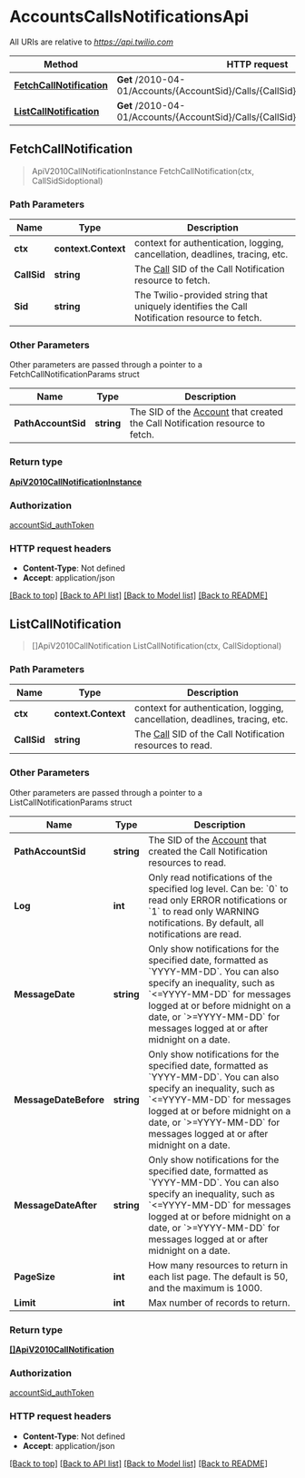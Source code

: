 # AccountsCallsNotificationsApi

All URIs are relative to *https://api.twilio.com*

Method | HTTP request | Description
------------- | ------------- | -------------
[**FetchCallNotification**](AccountsCallsNotificationsApi.md#FetchCallNotification) | **Get** /2010-04-01/Accounts/{AccountSid}/Calls/{CallSid}/Notifications/{Sid}.json | 
[**ListCallNotification**](AccountsCallsNotificationsApi.md#ListCallNotification) | **Get** /2010-04-01/Accounts/{AccountSid}/Calls/{CallSid}/Notifications.json | 



## FetchCallNotification

> ApiV2010CallNotificationInstance FetchCallNotification(ctx, CallSidSidoptional)





### Path Parameters


Name | Type | Description
------------- | ------------- | -------------
**ctx** | **context.Context** | context for authentication, logging, cancellation, deadlines, tracing, etc.
**CallSid** | **string** | The [Call](https://www.twilio.com/docs/voice/api/call-resource) SID of the Call Notification resource to fetch.
**Sid** | **string** | The Twilio-provided string that uniquely identifies the Call Notification resource to fetch.

### Other Parameters

Other parameters are passed through a pointer to a FetchCallNotificationParams struct


Name | Type | Description
------------- | ------------- | -------------
**PathAccountSid** | **string** | The SID of the [Account](https://www.twilio.com/docs/iam/api/account) that created the Call Notification resource to fetch.

### Return type

[**ApiV2010CallNotificationInstance**](ApiV2010CallNotificationInstance.md)

### Authorization

[accountSid_authToken](../README.md#accountSid_authToken)

### HTTP request headers

- **Content-Type**: Not defined
- **Accept**: application/json

[[Back to top]](#) [[Back to API list]](../README.md#documentation-for-api-endpoints)
[[Back to Model list]](../README.md#documentation-for-models)
[[Back to README]](../README.md)


## ListCallNotification

> []ApiV2010CallNotification ListCallNotification(ctx, CallSidoptional)





### Path Parameters


Name | Type | Description
------------- | ------------- | -------------
**ctx** | **context.Context** | context for authentication, logging, cancellation, deadlines, tracing, etc.
**CallSid** | **string** | The [Call](https://www.twilio.com/docs/voice/api/call-resource) SID of the Call Notification resources to read.

### Other Parameters

Other parameters are passed through a pointer to a ListCallNotificationParams struct


Name | Type | Description
------------- | ------------- | -------------
**PathAccountSid** | **string** | The SID of the [Account](https://www.twilio.com/docs/iam/api/account) that created the Call Notification resources to read.
**Log** | **int** | Only read notifications of the specified log level. Can be:  &#x60;0&#x60; to read only ERROR notifications or &#x60;1&#x60; to read only WARNING notifications. By default, all notifications are read.
**MessageDate** | **string** | Only show notifications for the specified date, formatted as &#x60;YYYY-MM-DD&#x60;. You can also specify an inequality, such as &#x60;&lt;&#x3D;YYYY-MM-DD&#x60; for messages logged at or before midnight on a date, or &#x60;&gt;&#x3D;YYYY-MM-DD&#x60; for messages logged at or after midnight on a date.
**MessageDateBefore** | **string** | Only show notifications for the specified date, formatted as &#x60;YYYY-MM-DD&#x60;. You can also specify an inequality, such as &#x60;&lt;&#x3D;YYYY-MM-DD&#x60; for messages logged at or before midnight on a date, or &#x60;&gt;&#x3D;YYYY-MM-DD&#x60; for messages logged at or after midnight on a date.
**MessageDateAfter** | **string** | Only show notifications for the specified date, formatted as &#x60;YYYY-MM-DD&#x60;. You can also specify an inequality, such as &#x60;&lt;&#x3D;YYYY-MM-DD&#x60; for messages logged at or before midnight on a date, or &#x60;&gt;&#x3D;YYYY-MM-DD&#x60; for messages logged at or after midnight on a date.
**PageSize** | **int** | How many resources to return in each list page. The default is 50, and the maximum is 1000.
**Limit** | **int** | Max number of records to return.

### Return type

[**[]ApiV2010CallNotification**](ApiV2010CallNotification.md)

### Authorization

[accountSid_authToken](../README.md#accountSid_authToken)

### HTTP request headers

- **Content-Type**: Not defined
- **Accept**: application/json

[[Back to top]](#) [[Back to API list]](../README.md#documentation-for-api-endpoints)
[[Back to Model list]](../README.md#documentation-for-models)
[[Back to README]](../README.md)

